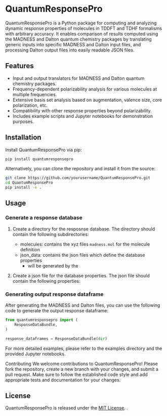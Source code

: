# QuantumResponsePro

QuantumResponsePro is a Python package for computing and analyzing dynamic response properties of molecules in TDDFT and TDHF formalisms with arbitrary accuracy. It enables comparison of results computed using the MADNESS and Dalton quantum chemistry packages by translating generic inputs into specific MADNESS and Dalton input files, and processing Dalton output files into easily readable JSON files.

## Features

- Input and output translators for MADNESS and Dalton quantum chemistry packages.
- Frequency-dependent polarizability analysis for various molecules at multiple frequencies.
- Extensive basis set analysis based on augmentation, valence size, core polarization, etc.
- Compatibility with other response properties beyond polarizability.
- Includes example scripts and Jupyter notebooks for demonstration purposes.

## Installation

Install QuantumResponsePro via pip:

```bash
pip install quantumresponsepro
```

Alternatively, you can clone the repository and install it from the source:

```bash
git clone https://github.com/yourusername/QuantumResponsePro.git
cd QuantumResponsePro
pip install -e .
```

## Usage

### Generate a response database

1. Create a directory for the resposnse database. The directory should contain the following subdirectories:
   - molecules: contains the xyz files `madness.mol` for the molecule definition
   - json_data: contains the json files which define the database properties
     - will be generated by the 

2. Create a json file for the database properties. The json file should contain the following properties:
   


### Generating output response dataframe

After generating the MADNESS and Dalton files, you can use the following code to generate the output response dataframe:

```python
from quantumresponsepro import (
    ResponseDataBundle,
)

response_dataframes = ResponseDataBundle(dir)

```



For more detailed examples, please refer to the examples directory and the provided Jupyter notebooks.

Contributing
We welcome contributions to QuantumResponsePro! Please fork the repository, create a new branch with your changes, and submit a pull request. Make sure to follow the established code style and add appropriate tests and documentation for your changes.

## License

QuantumResponsePro is released under the [MIT License](LICENSE.txt).
.



